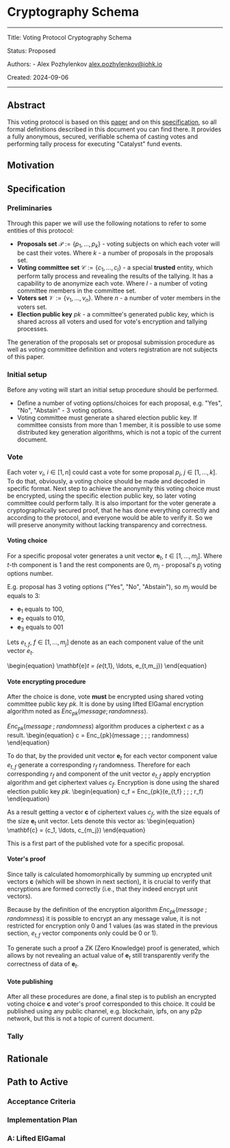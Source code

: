 <!-- cspell: words mathbf Gamal homomorphically ipfs -->

# Cryptography Schema

---

Title: Voting Protocol Cryptography Schema

Status: Proposed

Authors:
    - Alex Pozhylenkov <alex.pozhylenkov@iohk.io>

Created: 2024-09-06

---

## Abstract

This voting protocol is based on this [paper][treasury_system_paper] and on this [specification][treasury_system_spec],
so all formal definitions described in this document you can find there.
It provides a fully anonymous, secured, verifiable schema of casting votes
and performing tally process for executing "Catalyst" fund events.

## Motivation

## Specification

### Preliminaries

Through this paper we will use the following notations to refer to some entities of this protocol:

* **Proposals set** $\mathcal{P}:=\{p_1,\ldots, p_k \}$ -
  voting subjects on which each voter will be cast their votes.
  Where $k$ - a number of proposals in the proposals set.
* **Voting committee set** $\mathcal{C}:=\{c_1,\ldots, c_l \}$ -
  a special **trusted** entity, which perform tally process and revealing the results of the tallying.
  It has a capability to de anonymize each vote.
  Where $l$ - a number of voting committee members in the committee set.
* **Voters set** $\mathcal{V}:=\{v_1,\ldots, v_n \}$.
  Where $n$ - a number of voter members in the voters set.
* **Election public key** $pk$ - a committee's generated public key,
  which is shared across all voters
  and used for vote's encryption and tallying processes.

The generation of the proposals set or proposal submission procedure
as well as voting committee definition and voters registration
are not subjects of this paper.

### Initial setup

Before any voting will start an initial setup procedure should be performed.

* Define a number of voting options/choices for each proposal,
  e.g. "Yes", "No", "Abstain" - 3 voting options.
* Voting committee must generate a shared election public key.
  If committee consists from more than 1 member,
  it is possible to use some distributed key generation algorithms,
  which is not a topic of the current document.

### Vote

Each voter $v_i$, $i \in [1, n]$ could cast a vote for some proposal $p_j$, $j \in [1, \ldots, k]$.
To do that, obviously, a voting choice should be made and decoded in specific format.
Next step to achieve the anonymity this voting choice must be encrypted,
using the specific election public key, so later voting committee could perform tally.
It is also important for the voter generate a cryptographically secured proof,
that he has done everything correctly and according to the protocol,
and everyone would be able to verify it.
So we will preserve anonymity without lacking transparency and correctness.

#### Voting choice

For a specific proposal  voter generates a unit vector $\mathbf{e}_t$, $t \in [1, \ldots, m_j]$.
Where $t$-th component is $1$ and the rest components are $0$,
$m_j$ - proposal's $p_j$ voting options number.

E.g. proposal has 3 voting options ("Yes", "No", "Abstain"), so $m_j$ would be equals to $3$:

* $\mathbf{e}_1$ equals to $100$,
* $\mathbf{e}_2$ equals to $010$,
* $\mathbf{e}_3$ equals to $001$

Lets $e_{t,f}$, $f \in [1, \ldots, m_j]$
denote as an each component value of the unit vector $e_t$.
<!-- markdownlint-disable emphasis-style -->
\begin{equation}
\mathbf{e}_t = (e_{t,1}, \ldots, e_{t,m_j})
\end{equation}
<!-- markdownlint-enable emphasis-style -->

#### Vote encrypting procedure

After the choice is done,
vote **must** be encrypted using shared voting committee public key $pk$.
It is done by using lifted ElGamal encryption algorithm noted as $Enc_{pk}(message; randomness)$.

$Enc_{pk}(message \; ; \; randomness)$ algorithm produces a ciphertext $c$ as a result.
\begin{equation}
c = Enc_{pk}(message \; ; \; randomness)
\end{equation}

To do that, by the provided unit vector $\mathbf{e}_t$
for each vector component value $e_{t,f}$ generate a corresponding $r_f$ randomness.
Therefore for each corresponding $r_f$ and component of the unit vector $e_{t,f}$
apply encryption algorithm and get ciphertext values $c_f$.
Encryption is done using the shared election public key $pk$.
\begin{equation}
c_f = Enc_{pk}(e_{t,f} \; ; \; r_f)
\end{equation}

As a result getting a vector $\mathbf{c}$ of ciphertext values $c_f$,
with the size equals of the size $\mathbf{e}_t$ unit vector.
Lets denote this vector as:
\begin{equation}
\mathbf{c} = (c_1, \ldots, c_{m_j})
\end{equation}

This is a first part of the published vote for a specific proposal.

#### Voter's proof

Since tally is calculated homomorphically by summing up encrypted unit vectors $\mathbf{c}$
(which will be shown in next section),
it is crucial to verify that encryptions are formed correctly
(i.e., that they indeed encrypt unit vectors).

Because by the definition of the encryption algorithm $Enc_{pk}(message \; ; \; randomness)$
it is possible to encrypt an any message value,
it is not restricted for encryption only $0$ and $1$ values
(as was stated in the previous section,
$e_{t,f}$ vector components only could be $0$ or $1$).

To generate such a proof a ZK (Zero Knowledge) proof is generated,
which allows by not revealing an actual value of $\mathbf{e}_t$
still transparently verify the correctness of data of $\mathbf{e}_t$.

#### Vote publishing

After all these procedures are done,
a final step is to publish an encrypted voting choice $\mathbf{c}$
and voter's proof corresponded to this choice.
It could be published using any public channel, e.g. blockchain, ipfs, on any p2p network,
but this is not a topic of current document.

### Tally

## Rationale

## Path to Active

### Acceptance Criteria
<!-- Describes what are the acceptance criteria whereby a proposal becomes 'Active' -->

### Implementation Plan
<!-- A plan to meet those criteria or `N/A` if an implementation plan is not applicable. -->

<!-- OPTIONAL SECTIONS: see CIP-0001 > Document > Structure table -->

### A: Lifted ElGamal

[treasury_system_paper]: https://eprint.iacr.org/2018/435.pdf
[treasury_system_spec]: https://github.com/input-output-hk/treasury-crypto/blob/master/docs/voting_protocol_spec/Treasury_voting_protocol_spec.pdf

